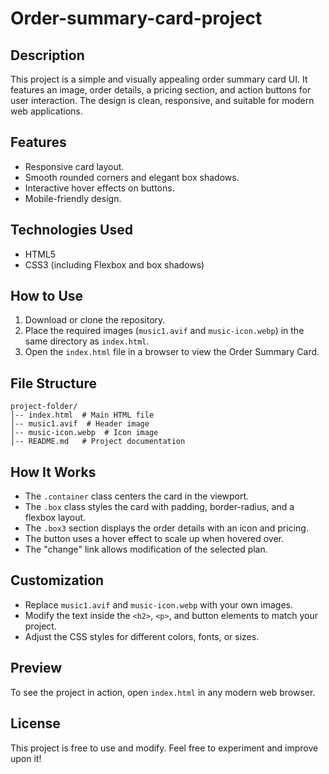 # Order-summary-card-project

## Description
This project is a simple and visually appealing order summary card UI. It features an image, order details, a pricing section, and action buttons for user interaction. The design is clean, responsive, and suitable for modern web applications.

## Features
- Responsive card layout.
- Smooth rounded corners and elegant box shadows.
- Interactive hover effects on buttons.
- Mobile-friendly design.

## Technologies Used
- HTML5
- CSS3 (including Flexbox and box shadows)

## How to Use
1. Download or clone the repository.
2. Place the required images (`music1.avif` and `music-icon.webp`) in the same directory as `index.html`.
3. Open the `index.html` file in a browser to view the Order Summary Card.

## File Structure
```
project-folder/
│-- index.html  # Main HTML file
│-- music1.avif  # Header image
│-- music-icon.webp  # Icon image
│-- README.md   # Project documentation
```

## How It Works
- The `.container` class centers the card in the viewport.
- The `.box` class styles the card with padding, border-radius, and a flexbox layout.
- The `.box3` section displays the order details with an icon and pricing.
- The button uses a hover effect to scale up when hovered over.
- The "change" link allows modification of the selected plan.

## Customization
- Replace `music1.avif` and `music-icon.webp` with your own images.
- Modify the text inside the `<h2>`, `<p>`, and button elements to match your project.
- Adjust the CSS styles for different colors, fonts, or sizes.

## Preview
To see the project in action, open `index.html` in any modern web browser.

## License
This project is free to use and modify. Feel free to experiment and improve upon it!

